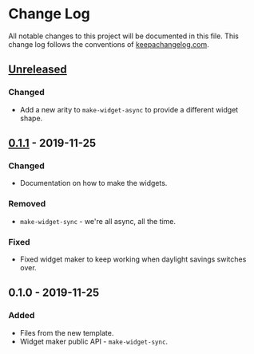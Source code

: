 # Change Log
All notable changes to this project will be documented in this file. This change log follows the conventions of [keepachangelog.com](http://keepachangelog.com/).

## [Unreleased]
### Changed
- Add a new arity to `make-widget-async` to provide a different widget shape.

## [0.1.1] - 2019-11-25
### Changed
- Documentation on how to make the widgets.

### Removed
- `make-widget-sync` - we're all async, all the time.

### Fixed
- Fixed widget maker to keep working when daylight savings switches over.

## 0.1.0 - 2019-11-25
### Added
- Files from the new template.
- Widget maker public API - `make-widget-sync`.

[Unreleased]: https://github.com/your-name/contract-checker/compare/0.1.1...HEAD
[0.1.1]: https://github.com/your-name/contract-checker/compare/0.1.0...0.1.1
